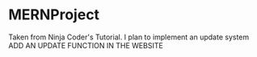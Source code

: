 # MERNProject
Taken from Ninja Coder's Tutorial. I plan to implement an update system
ADD AN UPDATE FUNCTION IN THE WEBSITE
